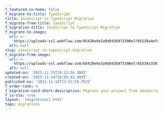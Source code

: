 ```yaml
---
f_featured-in-home: false
f_migrate-to-title: TypeScript
title: JavaScript to TypeScript Migration
f_migrate-from-title: JavaScript
f_migration-title: JavaScript to TypeScript Migration
f_migrate-to-image:
  url: >-
    https://uploads-ssl.webflow.com/65428e9a3a9d943b973390e7/65539a4efc9dcc88da165ad8_typescript-logo.svg
  alt: null
slug: javascript-to-typescript-migration
f_migrate-from-image:
  url: >-
    https://uploads-ssl.webflow.com/65428e9a3a9d943b973390e7/65539a35919b2983562fd198_javascript-logo.svg
  alt: null
updated-on: '2023-11-15T19:13:56.380Z'
created-on: '2023-11-14T16:03:43.909Z'
published-on: '2023-11-16T13:52:58.707Z'
f_order-rank: 4
f_migration-card-short-description: Migrate your project from JavaScript to TypeScript.
f_is-cta: true
layout: '[migrations].html'
tags: migrations
---
```



